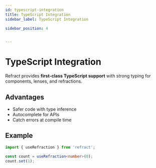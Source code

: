 ```yaml
---
id: typescript-integration
title: TypeScript Integration
sidebar_label: TypeScript Integration

sidebar_position: 4


---
```


# TypeScript Integration

Refract provides **first-class TypeScript support** with strong typing for components, lenses, and refractions.

## Advantages
- Safer code with type inference
- Autocomplete for APIs
- Catch errors at compile time

## Example
```ts
import { useRefraction } from 'refract';

const count = useRefraction<number>(0);
count.set(1);
```


